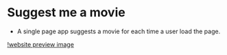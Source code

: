  # Suggest me a movie

- A single page app suggests a movie for each time a user load the page.

[!website preview image](./suggest-me-a-movie.gif)